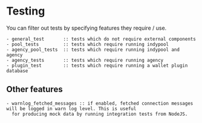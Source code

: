 # Testing
You can filter out tests by specifying features they require / use.
```
- general_test       :: tests which do not require external components
- pool_tests         :: tests which require running indypool
- agency_pool_tests  :: tests which require running indypool and agency 
- agency_tests       :: tests which require running agency
- plugin_test        :: tests which require running a wallet plugin database 
```

## Other features
```
- warnlog_fetched_messages :: if enabled, fetched connection messages will be logged in warn log level. This is useful
  for producing mock data by running integration tests from NodeJS.
```
